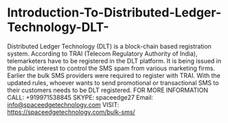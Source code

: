 # Introduction-To-Distributed-Ledger-Technology-DLT-
Distributed Ledger Technology (DLT) is a block-chain based registration system. According to TRAI (Telecom Regulatory Authority of India), telemarketers have to be registered in the DLT platform. It is being issued in the public interest to control the SMS spam from various marketing firms. Earlier the bulk SMS providers were required to register with TRAI. With the updated rules, whoever wants to send promotional or transactional SMS to their customers needs to be DLT registered.
FOR MORE INFORMATION
CALL: +919971538845
SKYPE: spaceedge27
Email: info@spaceedgetechnology.com
VISIT: https://spaceedgetechnology.com/bulk-sms/
